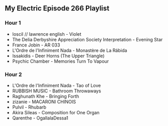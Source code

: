 ## My Electric Episode 266 Playlist

### Hour 1
* loscil // lawrence english - Violet
* The Delia Derbyshire Appreciation Society Interpretation - Evening Star
* France Jobin - AR 033
* L'Ordre de l'Infiniment Nada - Monastère de La Rábida
* Issakidis - Deer Horns (The Upper Triangle)
* Psychic Chamber - Memories Turn To Vapour

### Hour 2
* L'Ordre de l'Infiniment Nada - Tao of Love
* RUBBISH MUSIC - Bathroom Throwaways
* Raghunath Khe - Bringing Forth
* zizanie - MACARONI CHINOIS
* Pulvil - Rhubarb
* Akira Sileas - Composition for One Organ
* Qarenthe - OgallalaDessa1
